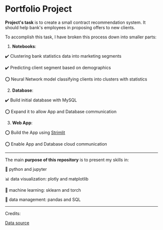 # Portfolio Project

**Project's task** is to create a small contract recommendation system. It should help bank's employees in proposing offers to new clients.

To accomplish this task, I have broken this process down into smaller parts:

1. **Notebooks**:

✔️  Clustering bank statistics data into marketing segments

✔️  Predicting client segment based on demographics

⭕  Neural Network model classifying clients into clusters with statistics

2. **Database**:

✔️  Build initial database with MySQL

⭕  Expand it to allow App and Database communication

3. **Web App**:

⭕  Build the App using [Strimlit](https://streamlit.io)

⭕  Enable App and Database cloud communication

***

The main **purpose of this repository** is to present my skills in:

🐍 python and jupyter

📊 data visualization: plotly and matplotlib

🦾 machine learning: sklearn and torch

💾 data management: pandas and SQL

***

Credits:

[Data source](https://www.kaggle.com/sakshigoyal7/credit-card-customers)
